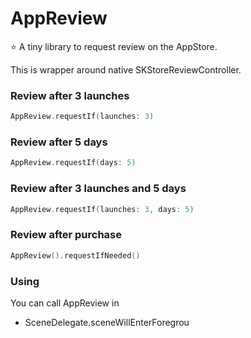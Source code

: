 # AppReview

⭐️ A tiny library to request review on the AppStore.

This is wrapper around native SKStoreReviewController.

### Review after 3 launches
```swift
AppReview.requestIf(launches: 3)
```

### Review after 5 days
```swift
AppReview.requestIf(days: 5)
```

### Review after 3 launches and 5 days
```swift
AppReview.requestIf(launches: 3, days: 5)
```

### Review after purchase
```swift
AppReview().requestIfNeeded()
```

### Using

You can call AppReview in
* SceneDelegate.sceneWillEnterForegrou